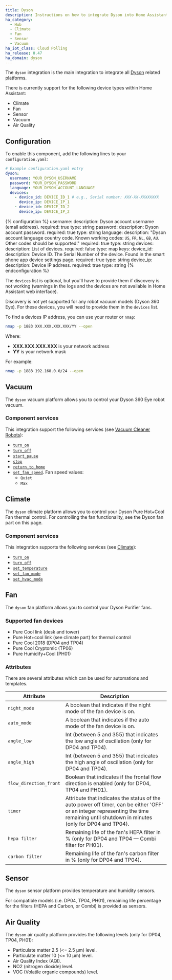 ```yaml
---
title: Dyson
description: Instructions on how to integrate Dyson into Home Assistant.
ha_category:
  - Hub
  - Climate
  - Fan
  - Sensor
  - Vacuum
ha_iot_class: Cloud Polling
ha_release: 0.47
ha_domain: dyson
---
```


The `dyson` integration is the main integration to integrate all [Dyson](https://www.dyson.com) related platforms.

There is currently support for the following device types within Home Assistant:

- Climate
- Fan
- Sensor
- Vacuum
- Air Quality

## Configuration

To enable this component, add the following lines to your `configuration.yaml`:

```yaml
# Example configuration.yaml entry
dyson:
  username: YOUR_DYSON_USERNAME
  password: YOUR_DYSON_PASSWORD
  language: YOUR_DYSON_ACCOUNT_LANGUAGE
  devices:
    - device_id: DEVICE_ID_1 # e.g., Serial number: XXX-XX-XXXXXXXX
      device_ip: DEVICE_IP_1
    - device_id: DEVICE_ID_2
      device_ip: DEVICE_IP_2
```

{% configuration %}
username:
  description: Dyson account username (email address).
  required: true
  type: string
password:
  description: Dyson account password.
  required: true
  type: string
language:
  description: "Dyson account language country code. Known working codes: `US`, `FR`, `NL`, `GB`, `AU`. Other codes should be supported."
  required: true
  type: string
devices:
  description: List of devices.
  required:  false
  type: map
  keys:
    device_id:
      description: Device ID. The Serial Number of the device. Found in the smart phone app device settings page.
      required: true
      type: string
    device_ip:
      description: Device IP address.
      required: true
      type: string
{% endconfiguration %}

The `devices` list is optional, but you'll have to provide them if discovery is not working (warnings in the logs and the devices are not available in Home Assistant web interface).

<div class='note warning'>

Discovery is not yet supported for any robot vacuum models (Dyson 360 Eye). For these devices, you will need to provide them in the `devices` list.

</div>

To find a devices IP address, you can use your router or `nmap`:

```bash
nmap -p 1883 XXX.XXX.XXX.XXX/YY --open
```

Where:

- **XXX.XXX.XXX.XXX** is your network address
- **YY** is your network mask

For example:

```bash
nmap -p 1883 192.168.0.0/24 --open
```

## Vacuum

The `dyson` vacuum platform allows you to control your Dyson 360 Eye robot vacuum.

### Component services

This integration support the following services (see [Vacuum Cleaner Robots](/integrations/vacuum/)):

- [`turn_on`](/integrations/vacuum/#service-vacuumturn_on)
- [`turn_off`](/integrations/vacuum/#service-vacuumturn_off)
- [`start_pause`](/integrations/vacuum/#service-vacuumstart_pause)
- [`stop`](/integrations/vacuum/#service-vacuumstop)
- [`return_to_home`](/integrations/vacuum/#service-vacuumreturn_to_home)
- [`set_fan_speed`](/integrations/vacuum/#service-vacuumset_fanspeed). Fan speed values:
  - `Quiet`
  - `Max`

## Climate

The `dyson` climate platform allows you to control your Dyson Pure Hot+Cool Fan thermal control. For controlling the fan functionality, see the Dyson fan part on this page.

### Component services

This integration supports the following services (see [Climate](/integrations/climate/)):

- [`turn_on`](/integrations/climate/#service-climateturn_on)
- [`turn_off`](/integrations/climate/#service-climateturn_off)
- [`set_temperature`](/integrations/climate/#service-climateset_temperature)
- [`set_fan_mode`](/integrations/climate/#service-climateset_fan_mode)
- [`set_hvac_mode`](/integrations/climate/#service-climateset_hvac_mode)

## Fan

The `dyson` fan platform allows you to control your Dyson Purifier fans.

### Supported fan devices

- Pure Cool link (desk and tower)
- Pure Hot+cool link (see climate part) for thermal control
- Pure Cool 2018 (DP04 and TP04)
- Pure Cool Cryptomic (TP06)
- Pure Humidify+Cool (PH01)

### Attributes

There are several attributes which can be used for automations and templates.

| Attribute | Description |
| --------- | ----------- |
| `night_mode` | A boolean that indicates if the night mode of the fan device is on.|
| `auto_mode` | A boolean that indicates if the auto mode of the fan device is on.|
| `angle_low` | Int (between 5 and 355) that indicates the low angle of oscillation (only for DP04 and TP04).|
| `angle_high` | Int (between 5 and 355) that indicates the high angle of oscillation (only for DP04 and TP04).|
| `flow_direction_front` | Boolean that indicates if the frontal flow direction is enabled (only for DP04, TP04 and PH01).|
| `timer` | Attribute that indicates the status of the auto power off timer, can be either 'OFF' or an integer representing the time remaining until shutdown in minutes (only for DP04 and TP04).|
| `hepa filter` | Remaining life of the fan's HEPA filter in % (only for DP04 and TP04 — Combi filter for PH01).|
| `carbon filter` | Remaining life of the fan's carbon filter in % (only for DP04 and TP04).|

## Sensor

The `dyson` sensor platform provides temperature and humidity sensors.

For compatible models (i.e. DP04, TP04, PH01), remaining life percentage for the filters (HEPA and Carbon, or Combi) is provided as sensors.

## Air Quality

The `dyson` air quality platform provides the following levels (only for DP04, TP04, PH01):

- Particulate matter 2.5 (<= 2.5 μm) level.
- Particulate matter 10 (<= 10 μm) level.
- Air Quality Index (AQI).
- NO2 (nitrogen dioxide) level.
- VOC (Volatile organic compounds) level.
